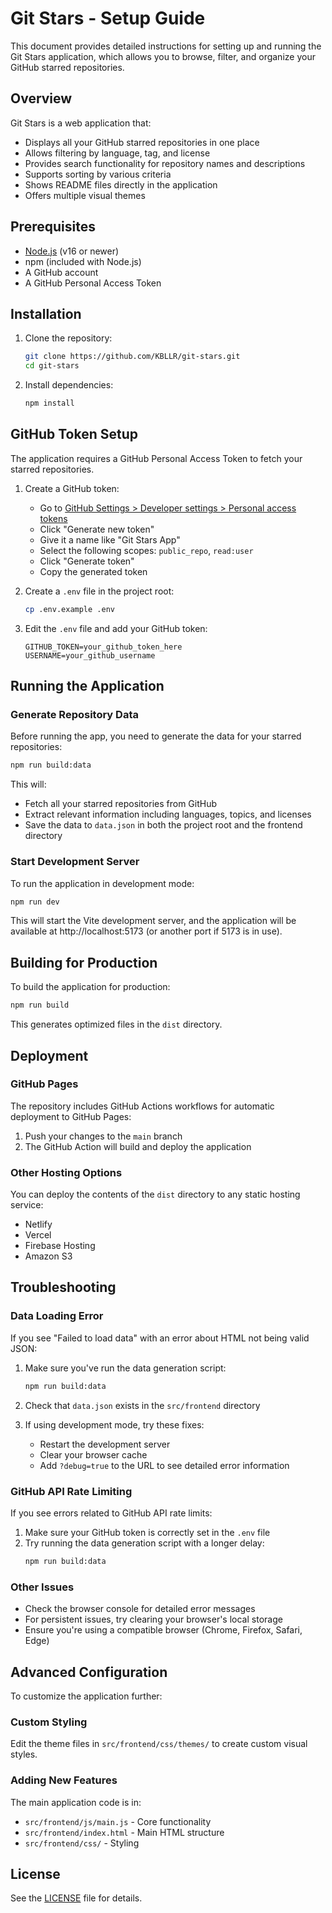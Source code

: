 # Git Stars - Setup Guide

This document provides detailed instructions for setting up and running the Git Stars application, which allows you to browse, filter, and organize your GitHub starred repositories.

## Overview

Git Stars is a web application that:
- Displays all your GitHub starred repositories in one place
- Allows filtering by language, tag, and license
- Provides search functionality for repository names and descriptions
- Supports sorting by various criteria
- Shows README files directly in the application
- Offers multiple visual themes

## Prerequisites

- [Node.js](https://nodejs.org/) (v16 or newer)
- npm (included with Node.js)
- A GitHub account
- A GitHub Personal Access Token

## Installation

1. Clone the repository:
   ```bash
   git clone https://github.com/KBLLR/git-stars.git
   cd git-stars
   ```

2. Install dependencies:
   ```bash
   npm install
   ```

## GitHub Token Setup

The application requires a GitHub Personal Access Token to fetch your starred repositories.

1. Create a GitHub token:
   - Go to [GitHub Settings > Developer settings > Personal access tokens](https://github.com/settings/tokens)
   - Click "Generate new token"
   - Give it a name like "Git Stars App"
   - Select the following scopes: `public_repo`, `read:user`
   - Click "Generate token"
   - Copy the generated token

2. Create a `.env` file in the project root:
   ```bash
   cp .env.example .env
   ```

3. Edit the `.env` file and add your GitHub token:
   ```
   GITHUB_TOKEN=your_github_token_here
   USERNAME=your_github_username
   ```

## Running the Application

### Generate Repository Data

Before running the app, you need to generate the data for your starred repositories:

```bash
npm run build:data
```

This will:
- Fetch all your starred repositories from GitHub
- Extract relevant information including languages, topics, and licenses
- Save the data to `data.json` in both the project root and the frontend directory

### Start Development Server

To run the application in development mode:

```bash
npm run dev
```

This will start the Vite development server, and the application will be available at http://localhost:5173 (or another port if 5173 is in use).

## Building for Production

To build the application for production:

```bash
npm run build
```

This generates optimized files in the `dist` directory.

## Deployment

### GitHub Pages

The repository includes GitHub Actions workflows for automatic deployment to GitHub Pages:

1. Push your changes to the `main` branch
2. The GitHub Action will build and deploy the application

### Other Hosting Options

You can deploy the contents of the `dist` directory to any static hosting service:

- Netlify
- Vercel
- Firebase Hosting
- Amazon S3

## Troubleshooting

### Data Loading Error

If you see "Failed to load data" with an error about HTML not being valid JSON:

1. Make sure you've run the data generation script:
   ```bash
   npm run build:data
   ```

2. Check that `data.json` exists in the `src/frontend` directory

3. If using development mode, try these fixes:
   - Restart the development server
   - Clear your browser cache
   - Add `?debug=true` to the URL to see detailed error information

### GitHub API Rate Limiting

If you see errors related to GitHub API rate limits:

1. Make sure your GitHub token is correctly set in the `.env` file
2. Try running the data generation script with a longer delay:
   ```bash
   npm run build:data
   ```

### Other Issues

- Check the browser console for detailed error messages
- For persistent issues, try clearing your browser's local storage
- Ensure you're using a compatible browser (Chrome, Firefox, Safari, Edge)

## Advanced Configuration

To customize the application further:

### Custom Styling

Edit the theme files in `src/frontend/css/themes/` to create custom visual styles.

### Adding New Features

The main application code is in:
- `src/frontend/js/main.js` - Core functionality
- `src/frontend/index.html` - Main HTML structure
- `src/frontend/css/` - Styling

## License

See the [LICENSE](LICENSE) file for details.